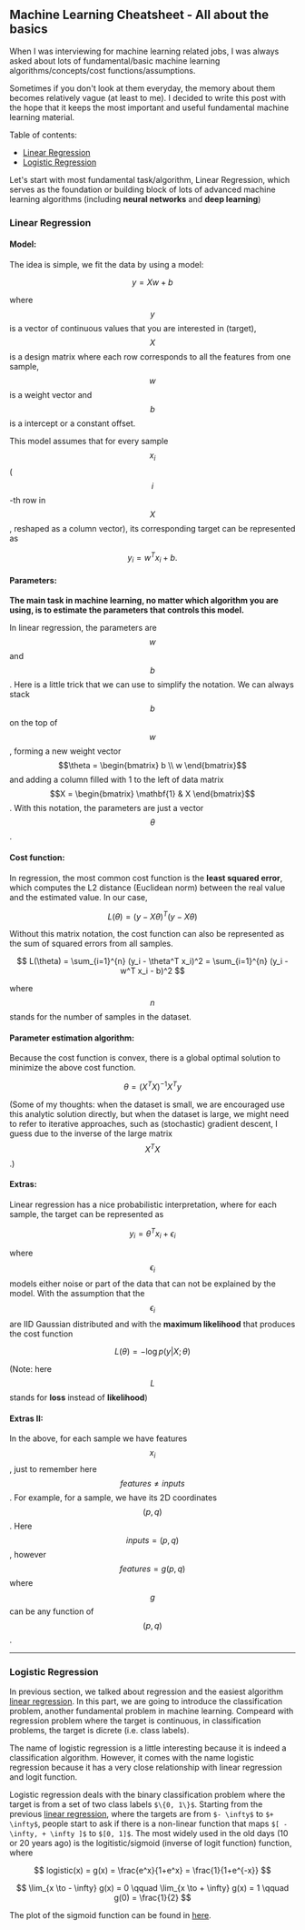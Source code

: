 ## Machine Learning Cheatsheet - All about the basics

When I was interviewing for machine learning related jobs, I was always asked about lots of fundamental/basic machine learning algorithms/concepts/cost functions/assumptions. 

Sometimes if you don't look at them everyday, the memory about them becomes relatively vague (at least to me). I decided to write this post with the hope that it keeps the most important and useful fundamental machine learning material.

Table of contents:

- [Linear Regression](#linear_regression)
- [Logistic Regression](#logistic_regression)

Let's start with most fundamental task/algorithm, Linear Regression, which serves as the foundation or building block of lots of advanced machine learning algorithms (including **neural networks** and **deep learning**)

### Linear Regression
<a name='linear_regression'></a>

#### Model:

The idea is simple, we fit the data by using a model:

$$
y = Xw + b
$$

where $$y$$ is a vector of continuous values that you are interested in (target), $$X$$ is a design matrix where each row corresponds to all the features from one sample, $$w$$ is a weight vector and $$b$$ is a intercept or a constant offset.

This model assumes that for every sample $$x_i$$ ($$i$$-th row in $$X$$, reshaped as a column vector), its corresponding target can be represented as 

$$
y_i = w^Tx_i + b.
$$

#### Parameters:

**The main task in machine learning, no matter which algorithm you are using, is to estimate the parameters that controls this model.**

In linear regression, the parameters are $$w$$ and $$b$$. Here is a little trick that we can use to simplify the notation. We can always stack $$b$$ on the top of $$w$$, forming a new weight vector $$\theta = \begin{bmatrix} b \\ w \end{bmatrix}$$ and adding a column filled with 1 to the left of data matrix $$X = \begin{bmatrix} \mathbf{1} & X \end{bmatrix}$$. With this notation, the parameters are just a vector $$\theta$$.

#### Cost function:

In regression, the most common cost function is the **least squared error**, which computes the L2 distance (Euclidean norm) between the real value and the estimated value. In our case,

$$
L(\theta) = \left( y - X \theta \right)^T \left( y - X \theta \right)
$$

Without this matrix notation, the cost function can also be represented as the sum of squared errors from all samples.

$$
L(\theta) = \sum_{i=1}^{n} (y_i - \theta^T x_i)^2 = \sum_{i=1}^{n} (y_i - w^T x_i - b)^2
$$

where $$n$$ stands for the number of samples in the dataset.

#### Parameter estimation algorithm:

Because the cost function is convex, there is a global optimal solution to minimize the above cost function.

$$
\theta = \left( X^T X \right)^{-1} X^T y
$$

(Some of my thoughts: when the dataset is small, we are encouraged use this analytic solution directly, but when the dataset is large, we might need to refer to iterative approaches, such as (stochastic) gradient descent, I guess due to the inverse of the large matrix $$X^TX$$.)

#### Extras:

Linear regression has a nice probabilistic interpretation, where for each sample, the target can be represented as 

$$
y_i = \theta^T x_i + \epsilon_i
$$

where $$\epsilon_i$$ models either noise or part of the data that can not be explained by the model. With the assumption that the $$\epsilon_i$$ are IID Gaussian distributed and with the **maximum likelihood** that produces the cost function

$$
L(\theta) = - \log p(y | X ; \theta)
$$

(Note: here $$L$$ stands for **loss** instead of **likelihood**)

#### Extras II:

In the above, for each sample we have features $$x_i$$, just to remember here $$ features \ne inputs$$. For example, for a sample, we have its 2D coordinates $$(p, q)$$. Here $$inputs = (p, q)$$, however $$features = g(p, q)$$ where $$g$$ can be any function of $$(p, q)$$.


---

### Logistic Regression
<a name='logistic_regression'></a>

In previous section, we talked about regression and the easiest algorithm [linear regression](#linear_regression). In this part, we are going to introduce the classification problem, another fundamental problem in machine learning. Compeard with regression problem where the target is continuous, in classification problems, the target is dicrete (i.e. class labels).

The name of logistic regression is a little interesting because it is indeed a classification algorithm. However, it comes with the name logistic regression because it has a very close relationship with linear regression and logit function.

Logistic regression deals with the binary classification problem where the target is  from a set of two class labels `$\{0, 1\}$`. Starting from the previous [linear regression](#linear_regression), where the targets are from `$- \infty$` to `$+ \infty$`, people start to ask if there is a non-linear function that maps `$[ - \infty, + \infty ]$` to `$[0, 1]$`. The most widely used in the old days (10 or 20 years ago) is the logitistic/sigmoid (inverse of logit function) function, where 

$$
logistic(x) = g(x) = \frac{e^x}{1+e^x} = \frac{1}{1+e^{-x}}
$$

$$
\lim_{x \to - \infty} g(x) = 0 \qquad \lim_{x \to + \infty} g(x) = 1 \qquad g(0) = \frac{1}{2}
$$

The plot of the sigmoid function can be found in [here](#https://en.wikipedia.org/wiki/Sigmoid_function).



